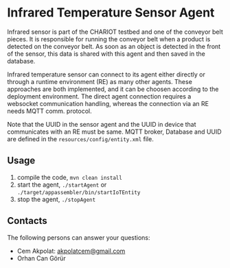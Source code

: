 # Infrared Temperature Sensor Agent

Infrared sensor is part of the CHARIOT testbed and one of the conveyor belt pieces. It is responsible for running the conveyor belt
when a product is detected on the conveyor belt. As soon as an object is detected in the front of the sensor, this data is shared 
with this agent and then saved in the database.

Infrared temperature sensor can connect to its agent either directly or through a runtime environment (RE) as many other agents. 
These approaches are both implemented, and it can be choosen according to the deployment environment. The direct agent connection requires a websocket communication handling, whereas 
the connection via an RE needs MQTT comm. protocol. 

Note that the UUID in the sensor agent and the UUID in device that communicates with an RE must be same. 
MQTT broker, Database and UUID are defined in the `resources/config/entity.xml` file.


## Usage
1. compile the code, `mvn clean install`
2. start the agent, `./startAgent` or `./target/appassembler/bin/startIoTEntity`
3. stop the agent, `./stopAgent`  

## Contacts

The following persons can answer your questions: 

- Cem Akpolat: [akpolatcem@gmail.com](mailto://akpolatcem@gmail.com)
- Orhan Can Görür